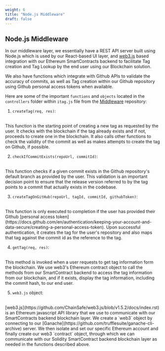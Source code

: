 ```yaml
---
weight: 6
title: "Node.js Middleware"
draft: false
---
```


## Node.js Middleware

In our middleware layer, we essentially have a REST API server built using Node.js which is used by our React-based UI layer, and [web3.js](https://web3js.readthedocs.io/en/v1.5.2/)  based integration with our Ethereum SmartContracts backend to facilitate Tag creation and Tag Lookup by the end user using our Blockchain solution.

We also have functions which integrate with Github APIs to validate the accuracy of commits, as well as Tag creation within our Github repository using Github personal access tokens when available. 

Here are some of the important `functions` and `objects` located in the `controllers` folder within `itag.js` file from the [Middleware](https://github.com/Immutable-Tag/Middleware) repository:

1. `createTag(req, res)`:
<br />
This function is the starting point of creating a new tag as requested by the user. It checks with the blockchain if the tag already exists and if not, proceeds to create one in the blockchain. It also calls other functions to check the validity of the commit as well as makes attempts to create the tag on Github, if possible.

2. `checkIfCommitExists(repoUrl, commitId)`:
<br />
This function checks if a given commit exists in the Github repository's default branch as provided by the user. This validation is an important decision point to ensure that the release version referred to by the tag points to a commit that actually exists in the codebase.

3. `createTagOnGitHub(repoUrl, tagId, commitId, githubToken)`:
<br />
This function is only executed to completion if the user has provided their Github [personal access token](https://docs.github.com/en/authentication/keeping-your-account-and-data-secure/creating-a-personal-access-token). Upon successful authentication, it creates the tag for the user's repository and also maps that tag against the commit id as the reference to the tag.

4. `getTag(req, res)`:
<br />
This method is invoked when a user requests to get tag information form the blockchain. We use web3's Ethereum contract object to call the methods from our SmartContract backend to access the tag information from our blockchain, and if it exists, display the tag information, including the commit hash, to our end user.

5. `web3.js` object:
<br />
[web3.js](https://github.com/ChainSafe/web3.js/blob/v1.5.2/docs/index.rst) is an Ethereum javascript API library that we use to communicate with our SmartContracts backend blockchain layer. We create a `web3` object by connecting to our [Ganache](https://github.com/trufflesuite/ganache-cli-archive) server. We then isolate and set our specific Ethereum account and finally create our web3 `contract` object, through which we can communicate with our Solidity SmartContract backend blockchain layer as needed in the functions described above.

